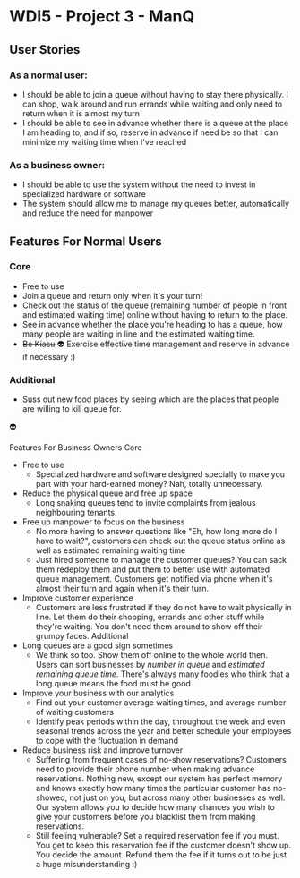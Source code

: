 # WDI5 - Project 3 - ManQ

## User Stories

### As a normal user:

- I should be able to join a queue without having to stay there physically. I can shop, walk around and run errands while waiting and only need to return when it is almost my turn
- I should be able to see in advance whether there is a queue at the place I am heading to, and if so, reserve in advance if need be so that I can minimize my waiting time when I've reached


### As a business owner:

- I should be able to use the system without the need to invest in specialized hardware or software
- The system should allow me to manage my queues better, automatically and reduce the need for manpower


## Features For Normal Users
### Core

- Free to use
- Join a queue and return only when it's your turn!
- Check out the status of the queue (remaining number of people in front and estimated waiting time) online without having to return to the place.
- See in advance whether the place you're heading to has a queue, how many people are waiting in line and the estimated waiting time.
- ~~Be Kiasu~~ :alien: Exercise effective time management and reserve in advance if necessary :)


### Additional

- Suss out new food places by seeing which are the places that people are willing to <strikethrough>kill</strikethrough> queue for.

:alien:


Features For Business Owners
Core
- Free to use
  - Specialized hardware and software designed specially to make you part with your hard-earned money? Nah, totally unnecessary.
- Reduce the physical queue and free up space
  - Long snaking queues tend to invite complaints from <strikethrough>jealous</strikethrough> neighbouring tenants.
- Free up manpower to focus on the business
  - No more having to answer questions like "Eh, how long more do I have to wait?", customers can check out the queue status online as well as estimated remaining waiting time
  - Just hired someone to manage the customer queues? You can <strikethrough>sack them</strikethrough> redeploy them and put them to better use with automated queue management. Customers get notified via phone when it's almost their turn and again when it's their turn.
- Improve customer experience
  - Customers are less frustrated if they do not have to wait physically in line. Let them do their shopping, errands and other stuff while they're waiting. You don't need them around to show off their grumpy faces.
Additional
- Long queues are a good sign sometimes
  - We think so too. Show them off online to the whole world then. Users can sort businesses by <i>number in queue</i> and <i>estimated remaining queue time</i>. There's always many foodies who think that a long queue means the food must be good.
- Improve your business with our analytics
  - Find out your customer average waiting times, and average number of waiting customers
  - Identify peak periods within the day, throughout the week and even seasonal trends across the year and better schedule your employees to cope with the fluctuation in demand
- Reduce business risk and improve turnover
  - Suffering from frequent cases of no-show reservations? Customers need to provide their phone number when making advance reservations. Nothing new, except our system has perfect memory and knows exactly how many times the particular customer has no-showed, not just on you, but across many other businesses as well. Our system allows you to decide how many chances you wish to give your customers before you blacklist them from making reservations.
  - Still feeling vulnerable? Set a required reservation fee if you must. You get to keep this reservation fee if the customer doesn't show up. You decide the amount. Refund them the fee if it turns out to be just a huge misunderstanding :)
